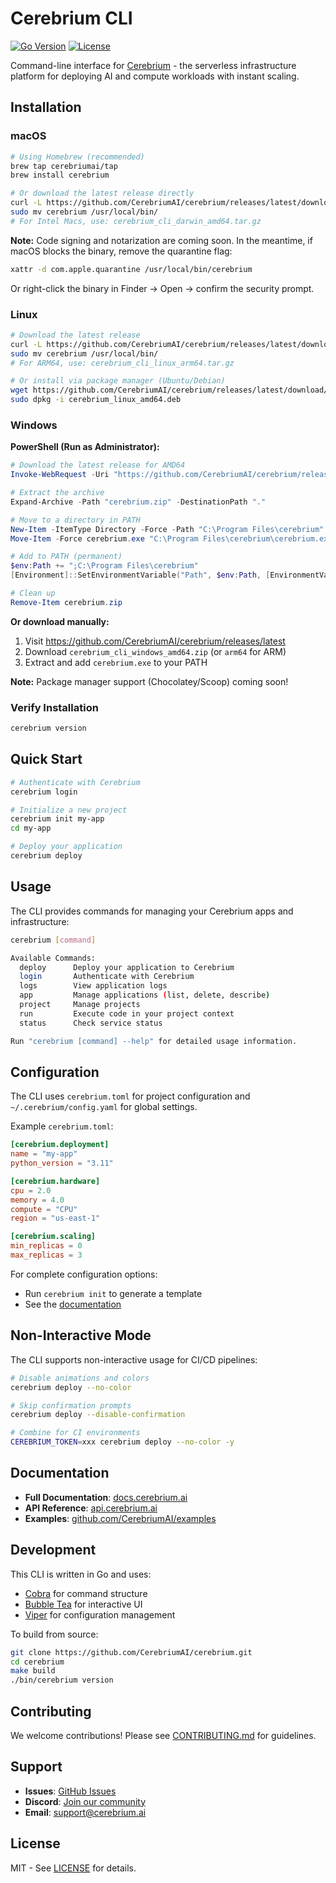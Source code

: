 # Cerebrium CLI

[![Go Version](https://img.shields.io/badge/go-1.25-blue.svg)](https://golang.org)
[![License](https://img.shields.io/badge/license-MIT-blue.svg)](LICENSE)

Command-line interface for [Cerebrium](https://cerebrium.ai) - the serverless infrastructure platform for deploying AI and compute workloads with instant scaling.

## Installation

### macOS

```bash
# Using Homebrew (recommended)
brew tap cerebriumai/tap
brew install cerebrium

# Or download the latest release directly
curl -L https://github.com/CerebriumAI/cerebrium/releases/latest/download/cerebrium_cli_darwin_arm64.tar.gz | tar xz
sudo mv cerebrium /usr/local/bin/
# For Intel Macs, use: cerebrium_cli_darwin_amd64.tar.gz
```

**Note:** Code signing and notarization are coming soon. In the meantime, if macOS blocks the binary, remove the quarantine flag:

```bash
xattr -d com.apple.quarantine /usr/local/bin/cerebrium
```

Or right-click the binary in Finder → Open → confirm the security prompt.

### Linux

```bash
# Download the latest release
curl -L https://github.com/CerebriumAI/cerebrium/releases/latest/download/cerebrium_cli_linux_amd64.tar.gz | tar xz
sudo mv cerebrium /usr/local/bin/
# For ARM64, use: cerebrium_cli_linux_arm64.tar.gz

# Or install via package manager (Ubuntu/Debian)
wget https://github.com/CerebriumAI/cerebrium/releases/latest/download/cerebrium_linux_amd64.deb
sudo dpkg -i cerebrium_linux_amd64.deb
```

### Windows

**PowerShell (Run as Administrator):**

```powershell
# Download the latest release for AMD64
Invoke-WebRequest -Uri "https://github.com/CerebriumAI/cerebrium/releases/latest/download/cerebrium_cli_windows_amd64.zip" -OutFile "cerebrium.zip"

# Extract the archive
Expand-Archive -Path "cerebrium.zip" -DestinationPath "."

# Move to a directory in PATH
New-Item -ItemType Directory -Force -Path "C:\Program Files\cerebrium"
Move-Item -Force cerebrium.exe "C:\Program Files\cerebrium\cerebrium.exe"

# Add to PATH (permanent)
$env:Path += ";C:\Program Files\cerebrium"
[Environment]::SetEnvironmentVariable("Path", $env:Path, [EnvironmentVariableTarget]::Machine)

# Clean up
Remove-Item cerebrium.zip
```

**Or download manually:**
1. Visit https://github.com/CerebriumAI/cerebrium/releases/latest
2. Download `cerebrium_cli_windows_amd64.zip` (or `arm64` for ARM)
3. Extract and add `cerebrium.exe` to your PATH

**Note:** Package manager support (Chocolatey/Scoop) coming soon!

### Verify Installation

```bash
cerebrium version
```

## Quick Start

```bash
# Authenticate with Cerebrium
cerebrium login

# Initialize a new project
cerebrium init my-app
cd my-app

# Deploy your application
cerebrium deploy
```

## Usage

The CLI provides commands for managing your Cerebrium apps and infrastructure:

```bash
cerebrium [command]

Available Commands:
  deploy      Deploy your application to Cerebrium
  login       Authenticate with Cerebrium
  logs        View application logs
  app         Manage applications (list, delete, describe)
  project     Manage projects
  run         Execute code in your project context
  status      Check service status

Run "cerebrium [command] --help" for detailed usage information.
```

## Configuration

The CLI uses `cerebrium.toml` for project configuration and `~/.cerebrium/config.yaml` for global settings.

Example `cerebrium.toml`:

```toml
[cerebrium.deployment]
name = "my-app"
python_version = "3.11"

[cerebrium.hardware]
cpu = 2.0
memory = 4.0
compute = "CPU"
region = "us-east-1"

[cerebrium.scaling]
min_replicas = 0
max_replicas = 3
```

For complete configuration options:
- Run `cerebrium init` to generate a template
- See the [documentation](https://docs.cerebrium.ai)

## Non-Interactive Mode

The CLI supports non-interactive usage for CI/CD pipelines:

```bash
# Disable animations and colors
cerebrium deploy --no-color

# Skip confirmation prompts
cerebrium deploy --disable-confirmation

# Combine for CI environments
CEREBRIUM_TOKEN=xxx cerebrium deploy --no-color -y
```

## Documentation

- **Full Documentation**: [docs.cerebrium.ai](https://docs.cerebrium.ai)
- **API Reference**: [api.cerebrium.ai](https://api.cerebrium.ai)
- **Examples**: [github.com/CerebriumAI/examples](https://github.com/CerebriumAI/examples)

## Development

This CLI is written in Go and uses:
- [Cobra](https://github.com/spf13/cobra) for command structure
- [Bubble Tea](https://github.com/charmbracelet/bubbletea) for interactive UI
- [Viper](https://github.com/spf13/viper) for configuration management

To build from source:

```bash
git clone https://github.com/CerebriumAI/cerebrium.git
cd cerebrium
make build
./bin/cerebrium version
```

## Contributing

We welcome contributions! Please see [CONTRIBUTING.md](CONTRIBUTING.md) for guidelines.

## Support

- **Issues**: [GitHub Issues](https://github.com/CerebriumAI/cerebrium/issues)
- **Discord**: [Join our community](https://discord.gg/cerebrium)
- **Email**: support@cerebrium.ai

## License

MIT - See [LICENSE](LICENSE) for details.
